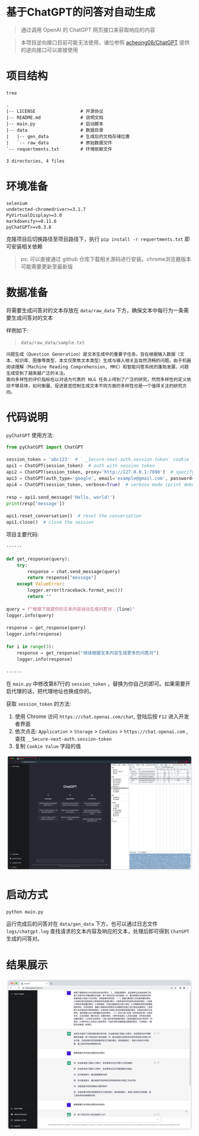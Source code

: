 # 基于ChatGPT的问答对自动生成

> 通过调用 OpenAI 的 ChatGPT 网页接口来获取响应的内容

> 本项目逆向接口目前可能无法使用，诸位参照 [acheong08/ChatGPT](https://github.com/acheong08/ChatGPT) 提供的逆向接口可以直接使用

# 项目结构

```
tree

.
|-- LICENSE                 # 开源协议
|-- README.md               # 说明文档
|-- main.py                 # 启动脚本
|-- data                    # 数据目录
|   |-- gen_data            # 生成后的文档存储位置
|   `-- raw_data            # 原始数据文件
`-- requertments.txt        # 环境依赖文件

3 directories, 4 files
```

# 环境准备

```
selenium
undetected-chromedriver>=3.1.7
PyVirtualDisplay>=3.0
markdownify>=0.11.6
pyChatGPT>=v0.3.8
```

克隆项目后切换路径至项目路径下，执行 `pip install -r requertments.txt` 即可安装相关依赖

> ps: 可以直接通过 github 仓库下载相关源码进行安装。chrome浏览器版本可能需要更新至最新版


# 数据准备

将需要生成问答对的文本存放在 `data/raw_data` 下方，确保文本中每行为一条需要生成问答对的文本

样例如下:

> `data/raw_data/sample.txt`

```
问题生成（Question Generation）是文本生成中的重要子任务，旨在根据输入数据（文本、知识库、图像等类型，本文仅聚焦文本类型）生成与输入相关且自然流畅的问题。由于机器阅读理解（Machine Reading Comprehension, MRC）和智能问答系统的蓬勃发展，问题生成受到了越来越广泛的关注。
面向多样性的评价指标在以对话为代表的 NLG 任务上得到了广泛的研究，然而多样性的定义依旧不够具体，如何衡量、促进甚至控制生成文本不同方面的多样性也是一个值得关注的研究方向。
```

# 代码说明

`pyChatGPT` 使用方法:

```python
from pyChatGPT import ChatGPT

session_token = 'abc123'  # `__Secure-next-auth.session-token` cookie from https://chat.openai.com/chat
api1 = ChatGPT(session_token)  # auth with session token
api2 = ChatGPT(session_token, proxy='http://127.0.0.1:7890')  # specify proxy
api3 = ChatGPT(auth_type='google', email='example@gmail.com', password='password') # auth with google login
api4 = ChatGPT(session_token, verbose=True)  # verbose mode (print debug messages)

resp = api1.send_message('Hello, world!')
print(resp['message'])

api1.reset_conversation()  # reset the conversation
api1.close()  # close the session
```


项目主要代码:

```python
······

def get_response(query):
    try:
        response = chat.send_message(query)
        return response["message"]
    except ValueError:
        logger.error(traceback.format_exc())
        return ""

query = f"根据下面提供的文本内容自动生成问答对：{line}"
logger.info(query)

response = get_response(query)
logger.info(response)

for i in range(3):
    response = get_response("继续根据文本内容生成更多的问答对")
    logger.info(response)

······
```


在 `main.py` 中修改第87行的 `session_token` ，替换为你自己的即可。如果需要开启代理的话，把代理地址也换成你的。


获取 `session_token` 的方法:

1. 使用 Chrome 访问 `https://chat.openai.com/chat`, 登陆后按 `F12` 进入开发者界面
2. 依次点击: `Application` > `Storage` > `Cookies` > `https://chat.openai.com` , 查找 `__Secure-next-auth.session-token`
3. 复制 `Cookie Value` 字段的值

<img src="data/pics/session_token.png" style="height:50%;"></img>

# 启动方式

`python main.py`

运行完成后的问答对在 `data/gen_data` 下方，也可以通过日志文件 `logs/chatgpt.log` 查找请求的文本内容及响应的文本，处理后即可得到 `ChatGPT` 生成的问答对。

# 结果展示

<img src="data/pics/chatgpt_qag.png" style="height:50%;"></img>
